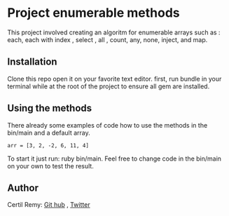 # Project enumerable methods

This project involved creating an algoritm for enumerable arrays such as : each, each with index , select , all , count, any, none, inject, and map.

## Installation

Clone this repo open it on your favorite text editor.
first, run bundle in your terminal while at the root of the project to ensure all gem are installed.
 
 ## Using the methods
There already some examples of code how to use the methods in the bin/main and a default array. 
```
arr = [3, 2, -2, 6, 11, 4]
```
To start it just run: ruby bin/main.
Feel free to change code in the bin/main on your own to test the result.

## Author 

Certil Remy:
[Git hub](https://github.com/certilremy) , [Twitter](https://twitter.com/certilremy)
